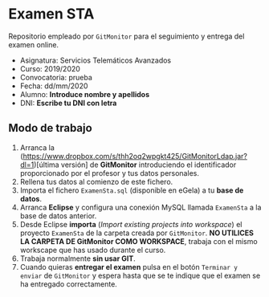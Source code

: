 # Examen STA

Repositorio empleado por `GitMonitor` para el seguimiento y entrega del examen online.

* Asignatura: Servicios Telemáticos Avanzados
* Curso: 2019/2020
* Convocatoria: prueba
* Fecha: dd/mm/2020
* Alumno: **Introduce nombre y apellidos**
* DNI: **Escribe tu DNI con letra**

## Modo de trabajo

1. Arranca la (https://www.dropbox.com/s/thh2oq2wpgkt425/GitMonitorLdap.jar?dl=1)[última versión] de **GitMonitor** introduciendo el identificador proporcionado por el profesor y tus datos personales.
2. Rellena tus datos al comienzo de este fichero.
3. Importa el fichero `ExamenSta.sql` (disponible en eGela) a tu **base de datos**.
4. Arranca **Eclipse** y configura una conexión MySQL llamada `ExamenSta` a la base de datos anterior.
5. Desde Eclipse **importa** (*Import existing projects into workspace*) el proyecto `ExamenSta` de la carpeta creada por `GitMonitor`. __NO UTILICES LA CARPETA DE GitMonitor COMO WORKSPACE__, trabaja con el mismo workscape que has usado durante el curso.
6. Trabaja normalmente **sin usar GIT**.
7. Cuando quieras **entregar el examen** pulsa en el botón `Terminar y enviar` de `GitMonitor` y espera hasta que se te indique que el examen se ha entregado correctamente.
